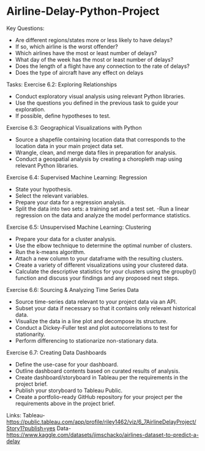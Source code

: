 # Airline-Delay-Python-Project

Key Questions:
-	Are different regions/states more or less likely to have delays?
-	If so, which airline is the worst offender?
-	Which airlines have the most or least number of delays?
-	What day of the week has the most or least number of delays?
-	Does the length of a flight have any connection to the rate of delays?
-	Does the type of aircraft have any effect on delays

Tasks:
Exercise 6.2: Exploring Relationships
- Conduct exploratory visual analysis using relevant Python libraries.
- Use the questions you defined in the previous task to guide your exploration.
- If possible, define hypotheses to test.

Exercise 6.3: Geographical Visualizations with Python
- Source a shapefile containing location data that corresponds to the location data in your
main project data set.
- Wrangle, clean, and merge data files in preparation for analysis.
- Conduct a geospatial analysis by creating a choropleth map using relevant Python
libraries.

Exercise 6.4: Supervised Machine Learning: Regression
- State your hypothesis.
- Select the relevant variables.
- Prepare your data for a regression analysis.
- Split the data into two sets: a training set and a test set.
-Run a linear regression on the data and analyze the model performance statistics.

Exercise 6.5: Unsupervised Machine Learning: Clustering
- Prepare your data for a cluster analysis.
- Use the elbow technique to determine the optimal number of clusters.
- Run the k-means algorithm.
- Attach a new column to your dataframe with the resulting clusters.
- Create a variety of different visualizations using your clustered data.
- Calculate the descriptive statistics for your clusters using the groupby() function and
discuss your findings and any proposed next steps.

Exercise 6.6: Sourcing & Analyzing Time Series Data
- Source time-series data relevant to your project data via an API.
- Subset your data if necessary so that it contains only relevant historical data.
- Visualize the data in a line plot and decompose its structure.
- Conduct a Dickey-Fuller test and plot autocorrelations to test for stationarity.
- Perform differencing to stationarize non-stationary data.

Exercise 6.7: Creating Data Dashboards
- Define the use-case for your dashboard.
- Outline dashboard contents based on curated results of analysis.
- Create dashboard/storyboard in Tableau per the requirements in the project brief.
- Publish your storyboard to Tableau Public.
- Create a portfolio-ready GitHub repository for your project per the requirements above in
the project brief.

Links: 
Tableau-https://public.tableau.com/app/profile/riley1462/viz/6_7AirlineDelayProject/Story1?publish=yes
Data-https://www.kaggle.com/datasets/jimschacko/airlines-dataset-to-predict-a-delay
